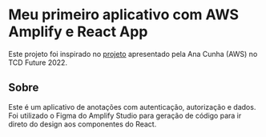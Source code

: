 # Meu primeiro aplicativo com AWS Amplify e React App

Este projeto foi inspirado no [projeto](https://github.com/anacunha/adote-um-pet) apresentado pela Ana Cunha (AWS) no TCD Future 2022.

## Sobre

Este é um aplicativo de anotações com autenticação, autorização e dados. Foi utilizado o Figma do Amplify Studio para geração de código para ir direto do design aos componentes do React.
